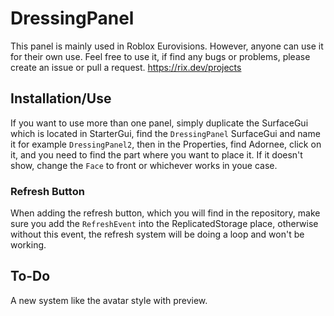 # DressingPanel
This panel is mainly used in Roblox Eurovisions. However, anyone can use it for their own use. Feel free to use it, if find any bugs or problems, please create an issue or pull a request. https://rix.dev/projects

## Installation/Use
If you want to use more than one panel, simply duplicate the SurfaceGui which is located in StarterGui, find the `DressingPanel` SurfaceGui and name it for example `DressingPanel2`, then in the Properties, find Adornee, click on it, and you need to find the part where you want to place it. If it doesn't show, change the `Face` to front or whichever works in youe case.

### Refresh Button
When adding the refresh button, which you will find in the repository, make sure you add the `RefreshEvent` into the ReplicatedStorage place, otherwise without this event, the refresh system will be doing a loop and won't be working.

## To-Do
A new system like the avatar style with preview.
